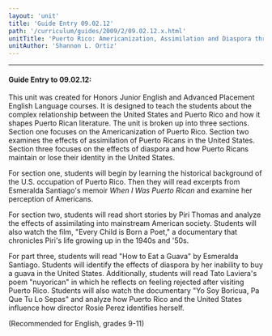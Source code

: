 ```yaml
---
layout: 'unit'
title: 'Guide Entry 09.02.12'
path: '/curriculum/guides/2009/2/09.02.12.x.html'
unitTitle: 'Puerto Rico: Americanization, Assimilation and Diaspora through Literature and Film'
unitAuthor: 'Shannon L. Ortiz'
---
```


<body>
<hr/>
 <h4>
  Guide Entry to 09.02.12:
 </h4>
 This unit was created for Honors Junior English and Advanced Placement English Language courses. It is designed to teach the students about the complex relationship between the United States and Puerto Rico and how it shapes Puerto Rican literature. The unit is broken up into three sections. Section one focuses on the Americanization of Puerto Rico. Section two examines the effects of assimilation of Puerto Ricans in the United States. Section three focuses on the effects of diaspora and how Puerto Ricans maintain or lose their identity in the United States.
<p>
  For section one, students will begin by learning the historical background of the U.S. occupation of Puerto Rico. Then they will read excerpts from Esmeralda Santiago's memoir
  <i>
   When I Was  Puerto Rican
  </i>
  and examine her perception of Americans.
 </p>
<p>
  For section two, students will read short stories by Piri Thomas and analyze the effects of assimilating into mainstream American society. Students will also watch the film, "Every Child is Born a Poet," a documentary that chronicles Piri's life growing up in the 1940s and '50s.
 </p>
<p>
  For part three, students will read "How to Eat a Guava" by Esmeralda Santiago. Students will identify the effects of diaspora by her inability to buy a guava in the United States. Additionally, students will read Tato Laviera's poem "nuyorican" in which he reflects on feeling rejected after visiting Puerto Rico. Students will also watch the documentary "Yo Soy Boricua, Pa Que Tu Lo Sepas" and analyze how Puerto Rico and the United States influence how director Rosie Perez identifies herself.
 </p>
<p>
  (Recommended for English, grades 9-11)
 </p>

</body>
